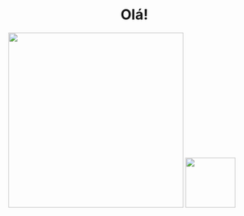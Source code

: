 

<h1 align="center">Olá!</h1>

<p float="left">
 <img src="https://media.discordapp.net/attachments/816888490955636747/864919456953401354/31_Sem_Titulo_20210714034422.png?width=497&height=472"  width="350">
  <img src=" https://media.discordapp.net/attachments/816888490955636747/864927162489634880/25_Sem_Titulo_20210520172324.png?width=479&height=473"  width="100"
       </p>
 
